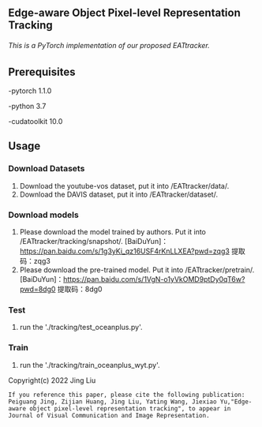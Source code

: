 ## Edge-aware Object Pixel-level Representation Tracking

###### This is a PyTorch implementation of our proposed EATtracker. 

## Prerequisites
-pytorch 1.1.0

-python 3.7

-cudatoolkit 10.0

Usage
--------------------------
### Download Datasets
1. Download the youtube-vos dataset, put it into /EATtracker/data/.
2. Download the DAVIS dataset, put it into /EATtracker/dataset/.

### Download models 
1. Please download the model trained by authors. Put it into /EATtracker/tracking/snapshot/. [BaiDuYun]：https://pan.baidu.com/s/1g3yKi_qz16USF4rKnLLXEA?pwd=zqg3 提取码：zqg3 
2. Please download the pre-trained model. Put it into /EATtracker/pretrain/. [BaiDuYun]：https://pan.baidu.com/s/1VgN-o1yVkOMD9ptDy0qT6w?pwd=8dg0 
提取码：8dg0 


### Test
1. run the './tracking/test_oceanplus.py'.
### Train 
1. run the './tracking/train_oceanplus_wyt.py'.

Copyright(c) 2022 Jing Liu
```
If you reference this paper, please cite the following publication:
Peiguang Jing, Zijian Huang, Jing Liu, Yating Wang, Jiexiao Yu,"Edge-aware object pixel-level representation tracking", to appear in Journal of Visual Communication and Image Representation.
```
